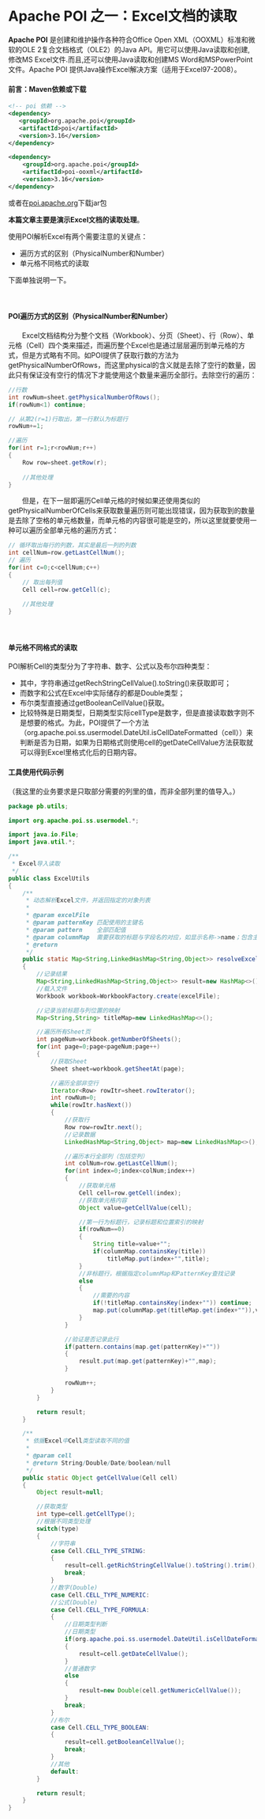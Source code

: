 # Apache POI 之一：Excel文档的读取
**Apache POI** 是创建和维护操作各种符合Office Open XML（OOXML）标准和微软的OLE 2复合文档格式（OLE2）的Java API。用它可以使用Java读取和创建,修改MS Excel文件.而且,还可以使用Java读取和创建MS Word和MSPowerPoint文件。Apache POI 提供Java操作Excel解决方案（适用于Excel97-2008）。



#### 前言：Maven依赖或下载

```xml
<!-- poi 依赖 -->
<dependency>
   <groupId>org.apache.poi</groupId>
   <artifactId>poi</artifactId>
   <version>3.16</version>
</dependency>

<dependency>
    <groupId>org.apache.poi</groupId>
    <artifactId>poi-ooxml</artifactId>
    <version>3.16</version>
</dependency>
```

或者在[poi.apache.org](https://poi.apache.org/download.html)下载jar包



**本篇文章主要是演示Excel文档的读取处理**。

使用POI解析Excel有两个需要注意的关键点：

- 遍历方式的区别（PhysicalNumber和Number）
- 单元格不同格式的读取

下面单独说明一下。

　　

#### POI遍历方式的区别（PhysicalNumber和Number）

　　Excel文档结构分为整个文档（Workbook）、分页（Sheet）、行（Row）、单元格（Cell）四个类来描述，而遍历整个Excel也是通过层层遍历到单元格的方式，但是方式略有不同。如POI提供了获取行数的方法为getPhysicalNumberOfRows，而这里physical的含义就是去除了空行的数量，因此只有保证没有空行的情况下才能使用这个数量来遍历全部行。去除空行的遍历：

```java
//行数
int rowNum=sheet.getPhysicalNumberOfRows();
if(rowNum<1) continue;

// 从第2(r=1)行取出，第一行默认为标题行
rowNum+=1;

//遍历
for(int r=1;r<rowNum;r++)
{
    Row row=sheet.getRow(r);
  
    //其他处理
}
```

　　但是，在下一层即遍历Cell单元格的时候如果还使用类似的getPhysicalNumberOfCells来获取数量遍历则可能出现错误，因为获取到的数量是去除了空格的单元格数量，而单元格的内容很可能是空的，所以这里就要使用一种可以遍历全部单元格的遍历方式：

```java
// 循环取出每行的列数，其实是最后一列的列数
int cellNum=row.getLastCellNum();
// 遍历
for(int c=0;c<cellNum;c++)
{
    // 取出每列值
    Cell cell=row.getCell(c);
    
    //其他处理
}
```

　　

#### 单元格不同格式的读取

POI解析Cell的类型分为了字符串、数字、公式以及布尔四种类型：

- 其中，字符串通过getRechStringCellValue().toString()来获取即可；
- 而数字和公式在Excel中实际储存的都是Double类型；
- 布尔类型直接通过getBooleanCellValue()获取。
- 比较特殊是日期类型，日期类型实际cellType是数字，但是直接读取数字则不是想要的格式。为此，POI提供了一个方法（org.apache.poi.ss.usermodel.DateUtil.isCellDateFormatted（cell））来判断是否为日期，如果为日期格式则使用cell的getDateCellValue方法获取就可以得到Excel里格式化后的日期内容。



#### 工具使用代码示例

（我这里的业务要求是只取部分需要的列里的值，而非全部列里的值导入。）

```java
package pb.utils;

import org.apache.poi.ss.usermodel.*;

import java.io.File;
import java.util.*;

/**
 * Excel导入读取
 */
public class ExcelUtils
{
    /**
     * 动态解析Excel文件，并返回指定的对象列表
     *
     * @param excelFile
     * @param patternKey 匹配使用的主键名
     * @param pattern    全部匹配值
     * @param columnMap  需要获取的标题与字段名的对应，如显示名称->name；包含主键列
     * @return
     */
    public static Map<String,LinkedHashMap<String,Object>> resolveExcel(File excelFile,String patternKey,Set<String> pattern,Map<String,String> columnMap) throws Exception
    {
        //记录结果
        Map<String,LinkedHashMap<String,Object>> result=new HashMap<>();
        //载入文件
        Workbook workbook=WorkbookFactory.create(excelFile);

        //记录当前标题与列位置的映射
        Map<String,String> titleMap=new LinkedHashMap<>();

        //遍历所有Sheet页
        int pageNum=workbook.getNumberOfSheets();
        for(int page=0;page<pageNum;page++)
        {
            //获取Sheet
            Sheet sheet=workbook.getSheetAt(page);

            //遍历全部非空行
            Iterator<Row> rowItr=sheet.rowIterator();
            int rowNum=0;
            while(rowItr.hasNext())
            {
                //获取行
                Row row=rowItr.next();
                //记录数据
                LinkedHashMap<String,Object> map=new LinkedHashMap<>();

                //遍历本行全部列（包括空列）
                int colNum=row.getLastCellNum();
                for(int index=0;index<colNum;index++)
                {
                    //获取单元格
                    Cell cell=row.getCell(index);
                    //获取单元格内容
                    Object value=getCellValue(cell);

                    //第一行为标题行，记录标题和位置索引的映射
                    if(rowNum==0)
                    {
                        String title=value+"";
                        if(columnMap.containsKey(title))
                            titleMap.put(index+"",title);
                    }
                    //非标题行，根据指定columnMap和PatternKey查找记录
                    else
                    {
                        //需要的内容
                        if(!titleMap.containsKey(index+"")) continue;
                        map.put(columnMap.get(titleMap.get(index+"")),value);
                    }
                }

                //验证是否记录此行
                if(pattern.contains(map.get(patternKey)+""))
                {
                    result.put(map.get(patternKey)+"",map);
                }

                rowNum++;
            }
        }

        return result;
    }

    /**
     * 依据Excel中Cell类型读取不同的值
     *
     * @param cell
     * @return String/Double/Date/boolean/null
     */
    public static Object getCellValue(Cell cell)
    {
        Object result=null;

        //获取类型
        int type=cell.getCellType();
        //根据不同类型处理
        switch(type)
        {
            //字符串
            case Cell.CELL_TYPE_STRING:
            {
                result=cell.getRichStringCellValue().toString().trim();
                break;
            }
            //数字(Double)
            case Cell.CELL_TYPE_NUMERIC:
            //公式(Double)
            case Cell.CELL_TYPE_FORMULA:
            {
                //日期类型判断
                //日期类型
                if(org.apache.poi.ss.usermodel.DateUtil.isCellDateFormatted(cell))
                {
                    result=cell.getDateCellValue();
                }
                //普通数字
                else
                {
                    result=new Double(cell.getNumericCellValue());
                }
                break;
            }
            //布尔
            case Cell.CELL_TYPE_BOOLEAN:
            {
                result=cell.getBooleanCellValue();
                break;
            }
            //其他
            default:
        }

        return result;
    }
}
```

